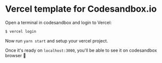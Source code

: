 # Vercel template for Codesandbox.io

Open a terminal in codesandbox and login to Vercel:

```sh
$ vercel login
```

Now run `yarn start` and setup your vercel project.

Once it's ready on `localhost:3000`, you'll be able to see it on codesandbox browser 🎉
